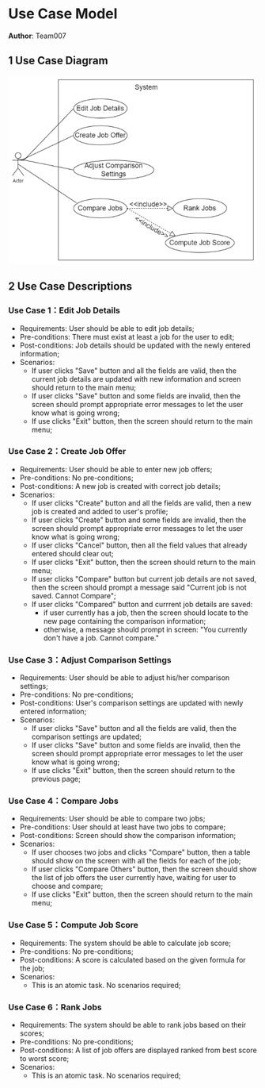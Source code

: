 # Use Case Model

**Author**: Team007

## 1 Use Case Diagram

![use case diagram](images/use_case_diagram.png)
## 2 Use Case Descriptions

### Use Case 1：Edit Job Details
- Requirements: User should be able to edit job details;
- Pre-conditions: There must exist at least a job for the user to edit;
- Post-conditions: Job details should be updated with the newly entered information;
- Scenarios:
  - If user clicks "Save" button and all the fields are valid, then the current job details are updated with new information and screen should return to the main menu;
  - If user clicks "Save" button and some fields are invalid, then the screen should prompt appropriate error messages to let the user know what is going wrong;
  - If use clicks "Exit" button, then the screen should return to the main menu;

### Use Case 2：Create Job Offer
- Requirements: User should be able to enter new job offers;
- Pre-conditions: No pre-conditions;
- Post-conditions: A new job is created with correct job details;
- Scenarios:
  - If user clicks "Create" button and all the fields are valid, then a new job is created and added to user's profile;
  - If user clicks "Create" button and some fields are invalid, then the screen should prompt appropriate error messages to let the user know what is going wrong;
  - If user clicks "Cancel" button, then all the field values that already entered should clear out;
  - If user clicks "Exit" button, then the screen should return to the main menu;
  - If user clicks "Compare" button but current job details are not saved, then the screen should prompt a message said "Current job is not saved. Cannot Compare";
  - If user clicks "Compared" button and currrent job details are saved:
    - if user currently has a job, then the screen should locate to the new page containing the comparison information;
    - otherwise, a message should prompt in screen: "You currently don't have a job. Cannot compare."

### Use Case 3：Adjust Comparison Settings
- Requirements: User should be able to adjust his/her comparison settings;
- Pre-conditions: No pre-conditions;
- Post-conditions: User's comparison settings are updated with newly entered information;
- Scenarios:
  - If user clicks "Save" button and all the fields are valid, then the comparison settings are updated;
  - If user clicks "Save" button and some fields are invalid, then the screen should prompt appropriate error messages to let the user know what is going wrong;
  - If use clicks "Exit" button, then the screen should return to the previous page;

### Use Case 4：Compare Jobs
- Requirements: User should be able to compare two jobs;
- Pre-conditions: User should at least have two jobs to compare;
- Post-conditions: Screen should show the comparison information;
- Scenarios:
  - If user chooses two jobs and clicks "Compare" button, then a table should show on the screen with all the fields for each of the job;
  - If user clicks "Compare Others" button, then the screen should show the list of job offers the user currently have, waiting for user to choose and compare;
  - If use clicks "Exit" button, then the screen should return to the main menu;

### Use Case 5：Compute Job Score
- Requirements: The system should be able to calculate job score;
- Pre-conditions: No pre-conditions;
- Post-conditions: A score is calculated based on the given formula for the job;
- Scenarios:
  - This is an atomic task. No scenarios required;

### Use Case 6：Rank Jobs
- Requirements: The system should be able to rank jobs based on their scores;
- Pre-conditions: No pre-conditions;
- Post-conditions: A list of job offers are displayed ranked from best score to worst score;
- Scenarios:
  - This is an atomic task. No scenarios required;
